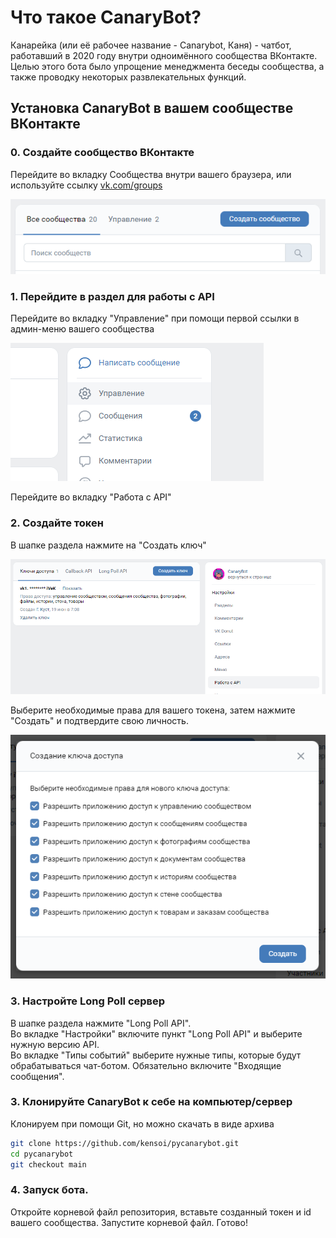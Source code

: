 # Что такое CanaryBot?

Канарейка (или её рабочее название - Canarybot, Каня) - чатбот, работавший в 2020 году внутри одноимённого сообщества ВКонтакте. Целью этого бота было упрощение менеджмента беседы сообщества, а также проводку некоторых развлекательных функций. 

## Установка CanaryBot в вашем сообществе ВКонтакте  

### 0. Создайте сообщество ВКонтакте  
Перейдите во вкладку Сообщества внутри вашего браузера, или используйте ссылку [vk.com/groups](https://vk.com/groups)  

![Нахождение сообщества](./img/create_community.png)  

### 1. Перейдите в раздел для работы с API  
Перейдите во вкладку "Управление" при помощи первой ссылки в админ-меню вашего сообщества  

![Управление](./img/management_location.png)  

Перейдите во вкладку "Работа с API"

### 2. Создайте токен

В шапке раздела нажмите на "Создать ключ"  

![Ключи API](./img/api_keys.png)  

Выберите необходимые права для вашего токена, затем нажмите "Создать" и подтвердите свою личность.  

![Меню с выбором прав токена](./img/key_rights.png)  

### 3. Настройте Long Poll сервер

В шапке раздела нажмите "Long Poll API".  
Во вкладке "Настройки" включите пункт "Long Poll API" и выберите нужную версию API.  
Во вкладке "Типы событий" выберите нужные типы, которые будут обрабатываться чат-ботом. Обязательно включите "Входящие сообщения".  

### 3. Клонируйте CanaryBot к себе на компьютер/сервер

Клонируем при помощи Git, но можно скачать в виде архива  

```bash
git clone https://github.com/kensoi/pycanarybot.git
cd pycanarybot
git checkout main
```

### 4. Запуск бота.

Откройте корневой файл репозитория, вставьте созданный токен и id вашего сообщества. Запустите корневой файл. Готово!
